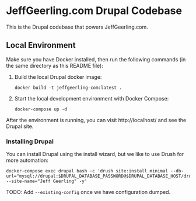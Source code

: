 # JeffGeerling.com Drupal Codebase

This is the Drupal codebase that powers JeffGeerling.com.

## Local Environment

Make sure you have Docker installed, then run the following commands (in the same directory as this README file):

  1. Build the local Drupal docker image:

     ```
     docker build -t jeffgeerling-com:latest .
     ```

  2. Start the local development environment with Docker Compose:

     ```
     docker-compose up -d
     ```

After the environment is running, you can visit http://localhost/ and see the Drupal site.

### Installing Drupal

You can install Drupal using the install wizard, but we like to use Drush for more automation:

    docker-compose exec drupal bash -c 'drush site:install minimal --db-url="mysql://drupal:$DRUPAL_DATABASE_PASSWORD@$DRUPAL_DATABASE_HOST/drupal" --site-name="Jeff Geerling" -y'

TODO: Add `--existing-config` once we have configuration dumped.